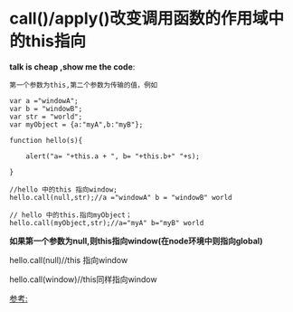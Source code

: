 # call()/apply()改变调用函数的作用域中的this指向

**talk is cheap ,show me the code**:

	第一个参数为this,第二个参数为传输的值，例如

	var a ="windowA";
    var b = "windowB";
    var str = "world";
    var myObject = {a:"myA",b:"myB"};

    function hello(s){

        alert("a= "+this.a + ", b= "+this.b+" "+s);

    }

    //hello 中的this 指向window;
    hello.call(null,str);//a ="windowA" b = "windowB" world

    // hello 中的this.指向myObject；
    hello.call(myObject,str);//a="myA" b="myB" world


**如果第一个参数为null,则this指向window(在node环境中则指向global)**

hello.call(null)//this 指向window

hello.call(window)//this同样指向window

[参考:](https://www.cnblogs.com/lijinwen/p/5769410.html)